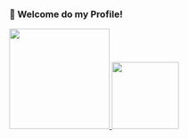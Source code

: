 ### 👋 Welcome do my Profile!

 <div>
  <a href="https://github.com/1NINJABR">
  <img height="180em" src="https://github-readme-stats.vercel.app/api?username=1NINJABR&show_icons=true&theme=dark&include_all_commits=true&count_private=true"/>
  <img height="120em" src="https://github-readme-stats.vercel.app/api/top-langs/?username=1NINJABR&layout=compact&langs_count=7&theme=dark"/>
</div>
